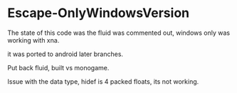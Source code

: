 # Escape-OnlyWindowsVersion


The state of this code was the fluid was commented out,  windows only was working with xna.

it was ported to android later branches.

Put back fluid, built vs monogame.

Issue with the data type, hidef is 4 packed floats, its not working.

